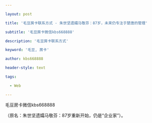 ---
layout: post
title: '毛豆房卡联系方式 - 朱世坚遗孀马敬芬：87岁，未来仍专注于楚唐的管理'
subtitle: '毛豆房卡微信kbs668888'
description: '毛豆房卡联系方式'
keyword: '毛豆, 房卡'
author: kbs668888
header-style: text
tags:
  - Web
---
毛豆房卡微信kbs668888

（原名：朱世坚遗孀马敬芬：87岁重新开始，仍是“企业家”）。

